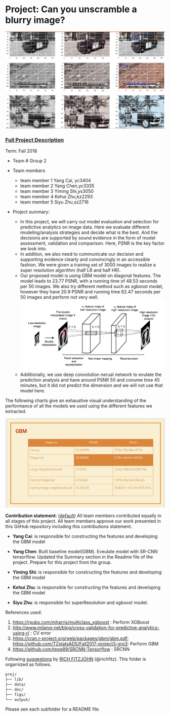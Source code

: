 ﻿# Project: Can you unscramble a blurry image? 
![image](figs/example.png)

### [Full Project Description](doc/project3_desc.md)

Term: Fall 2018

+ Team # Group 2
+ Team members
	+ team member 1 Yang Cai, yc3404
	+ team member 2 Yang Chen,yc3335
	+ team member 3 Yiming Shi,ys3050
	+ team member 4 Kehui Zhu,kz2293
	+ team member 5 Siyu Zhu,sz2716

+ Project summary: 
	+ In this project, we will carry out model evaluation and selection for predictive analytics on image data. Here we evaluate different modeling/analysis strategies and decide what is the best. And the decisions are supported by sound evidence in the form of model assessment, validation and comparison. Here, PSNR is the key factor we look into. 
	+ In addition, we also need to communicate our decision and supporting evidence clearly and convincingly in an accessible fashion. We were given a training set of 3000 images to realize a super resolution algorithm (half LR and half HR). 
	+ Our proposed model is using GBM model on diagonal features. The model leads to 23.77 PSNR, with a running time of 48.53 seconds per 50 images. We also try different method such as xgboost model, however they have 20.9 PSNR and running time 62.47 seconds per 50 images and perform not very well. 
![image](figs/example2.png)
	+ Additionally, we use deep convolution nerual network to evulate the prediction analysis and have around PSNR 50 and conume time 45 minutes, but it did not predict the dimension and we will not use that model here.


 The following charts give an exhaustive visual understanding of the performance of all the models we used using the different features we extracted.

![image](figs/GBM_1.JPG)
	
**Contribution statement**: ([default](doc/a_note_on_contributions.md)) All team members contributed equally in all stages of this project. All team members approve our work presented in this GitHub repository including this contributions statement. 


+ **Yang Cai**:  is responsible for constructing the features and developing the GBM model

+ **Yang Chen**: Built baseline model(GBM). Eveulate model with SR-CNN tensorflow. Updated the Summary section in the Readme file of the project. Prepare for this project from the group.

+ **Yiming Shi**:  is responsible for constructing the features and developing the GBM model

+ **Kehui Zhu**:  is responsible for constructing the features and developing the GBM model

+ **Siyu Zhu**: is responsible for superResolution and xgboost model.


References used:
1.  https://rpubs.com/mharris/multiclass_xgboost : Perform XGBoost
2.  http://www.milanor.net/blog/cross-validation-for-predictive-analytics-using-r/ :  CV error
3.  https://cran.r-project.org/web/packages/gbm/gbm.pdf; https://github.com/TZstatsADS/Fall2017-project3-grp3:  Perform GBM
4.  https://github.com/tegg89/SRCNN-Tensorflow :  SRCNN



Following [suggestions](http://nicercode.github.io/blog/2013-04-05-projects/) by [RICH FITZJOHN](http://nicercode.github.io/about/#Team) (@richfitz). This folder is orgarnized as follows.

```
proj/
├── lib/
├── data/
├── doc/
├── figs/
└── output/
```

Please see each subfolder for a README file.
